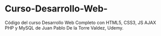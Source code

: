 # Curso-Desarrollo-Web-
Código del curso Desarrollo Web Completo con HTML5, CSS3, JS AJAX PHP y MySQL de Juan Pablo De la Torre Valdez, Udemy.
